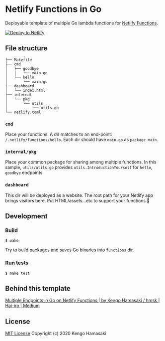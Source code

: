 # Netlify Functions in Go

Deployable template of multiple Go lambda functions for [Netlify Functions](https://www.netlify.com/products/functions/).

[![Deploy to Netlify](https://www.netlify.com/img/deploy/button.svg)](https://app.netlify.com/start/deploy?repository=https://github.com/hmsk/netlify-functions-in-go)

## File structure

```
├── Makefile
├── cmd
│   ├── goodbye
│   │   └── main.go
│   └── hello
│       └── main.go
├── dashboard
│   └── index.html
├── internal
│   └── pkg
│       └── utils
│           └── utils.go
└── netlify.toml
```

### `cmd`

Place your functions. A dir matches to an end-point: `/.netlify/functions/hello`.
Each dir should have `main.go` as `package main`.

### `internal/pkg`

Place your common package for sharing among multiple functions.
In this sample, `utils/utils.go` provides `utils.IntroductionYourself` for `hello`, `goodbye` endpoints.

### `dashboard`

This dir will be deployed as a website. The root path for your Netlify app brings visitors here.
Put HTML/assets...etc to support your functions 💪

## Development

### Build

```
$ make
```

Try to build packages and saves Go binaries into `functions` dir.

### Run tests

```
$ make test
```

## Behind this template

[Multiple Endpoints in Go on Netlify Functions | by Kengo Hamasaki / hmsk | Hai-iro | Medium](https://medium.com/haiiro-io/multiple-endpoints-in-go-on-netlify-functions-db782c459529)

## License

[MIT License](LICENSE) Copyright (c) 2020 Kengo Hamasaki
